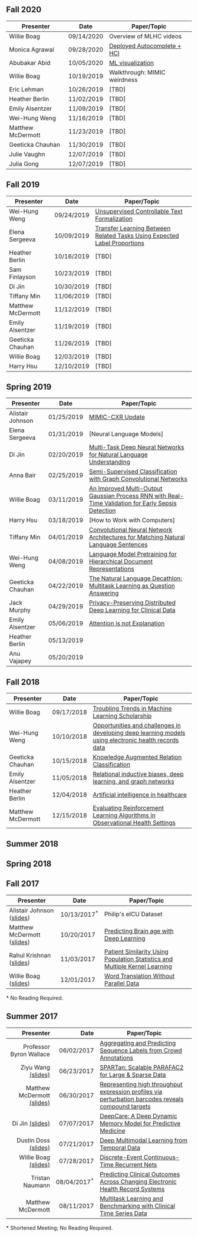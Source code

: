 ## Fall 2020

Presenter                            | Date                   | Paper/Topic
------------------------------------ | ---------------------- | ------------------------------------------------
Willie Boag                          | 09/14/2020             | Overview of MLHC videos
Monica Agrawal                       | 09/28/2020             | [Deployed Autocomplete + HCI]
Abubakar Abid                        | 10/05/2020             | [ML visualization]
Willie Boag                          | 10/19/2019             | Walkthrough: MIMIC weirdness
Eric Lehman                          | 10/26/2019             | [TBD]
Heather Berlin                       | 11/02/2019             | [TBD] 
Emily Alsentzer                      | 11/09/2019             | [TBD]
Wei-Hung Weng                        | 11/16/2019             | [TBD]
Matthew McDermott                    | 11/23/2019             | [TBD]
Geeticka Chauhan                     | 11/30/2019             | [TBD]
Julie Vaughn                         | 12/07/2019             | [TBD]
Julia Gong                           | 12/07/2019             | [TBD]

[Deployed Autocomplete + HCI]: https://www.mlforhc.org/s/139_CameraReadySubmission_contextualautocomplete_paper.pdf
[ML visualization]: https://gradio.app


## Fall 2019

Presenter                            | Date                   | Paper/Topic
------------------------------------ | ---------------------- | ------------------------------------------------
Wei-Hung Weng                        | 09/24/2019             | [Unsupervised Controllable Text Formalization]
Elena Sergeeva                       | 10/09/2019             | [Transfer Learning Between Related Tasks Using Expected Label Proportions]
Heather Berlin                       | 10/16/2019             | [TBD]
Sam Finlayson                        | 10/23/2019             | [TBD]
Di Jin                               | 10/30/2019             | [TBD]
Tiffany Min                          | 11/06/2019             | [TBD] 
Matthew McDermott                    | 11/12/2019             | [TBD]
Emily Alsentzer                      | 11/19/2019             | [TBD]
Geeticka Chauhan                     | 11/26/2019             | [TBD]
Willie Boag                          | 12/03/2019             | [TBD]
Harry Hsu                            | 12/10/2019             | [TBD]

[Unsupervised Controllable Text Formalization]: https://arxiv.org/pdf/1809.04556.pdf
[Transfer Learning Between Related Tasks Using Expected Label Proportions]: https://arxiv.org/pdf/1909.00430.pdf


## Spring 2019

Presenter                            | Date                   | Paper/Topic
------------------------------------ | ---------------------- | ------------------------------------------------
Alistair Johnson                     | 01/25/2019             | [MIMIC-CXR Update]
Elena Sergeeva                       | 01/31/2019             | [Neural Language Models]
Di Jin                               | 02/20/2019             | [Multi-Task Deep Neural Networks for Natural Language Understanding]
Anna Bair                            | 02/25/2019             | [Semi-Supervised Classification with Graph Convolutional Networks]
Willie Boag                          | 03/11/2019             | [An Improved Multi-Output Gaussian Process RNN with Real-Time Validation for Early Sepsis Detection]
Harry Hsu                            | 03/18/2019             | [How to Work with Computers] 
Tiffany Min                          | 04/01/2019             | [Convolutional Neural Network Architectures for Matching Natural Language Sentences]
Wei-Hung Weng                        | 04/08/2019             | [Language Model Pretraining for Hierarchical Document Representations]
Geeticka Chauhan                     | 04/22/2019             | [The Natural Language Decathlon: Multitask Learning as Question Answering]
Jack Murphy                          | 04/29/2019             | [Privacy-Preserving Distributed Deep Learning for Clinical Data]
Emily Alsentzer                      | 05/06/2019             | [Attention is not Explanation]
Heather Berlin                       | 05/13/2019             | 
Anu Vajapey                          | 05/20/2019             |

[MIMIC-CXR Update]: https://www.dropbox.com/s/wvtck1ygz2bsdlf/2019-01-25%20-%20MIMIC-CXR%20MEDG.pdf?dl=0
[Multi-Task Deep Neural Networks for Natural Language Understanding]: https://arxiv.org/abs/1901.11504
[Semi-Supervised Classification with Graph Convolutional Networks]: https://arxiv.org/pdf/1609.02907.pdf
[An Improved Multi-Output Gaussian Process RNN with Real-Time Validation for Early Sepsis Detection]: http://mucmd.org/CameraReadySubmissions/53%5CCameraReadySubmission%5CCR.pdf
[Convolutional Neural Network Architectures for Matching Natural Language Sentences]: https://papers.nips.cc/paper/5550-convolutional-neural-network-architectures-for-matching-natural-language-sentences
[Language Model Pretraining for Hierarchical Document Representations]: https://openreview.net/pdf?id=rygnfn0qF7
[The Natural Language Decathlon: Multitask Learning as Question Answering]: https://arxiv.org/abs/1806.08730
[Privacy-Preserving Distributed Deep Learning for Clinical Data]: https://arxiv.org/pdf/1812.01484.pdf
[Attention is not Explanation]: https://arxiv.org/abs/1902.10186

## Fall 2018

Presenter                            | Date                   | Paper/Topic
------------------------------------ | ---------------------- | ------------------------------------------------
Willie Boag                          | 09/17/2018             | [Troubling Trends in Machine Learning Scholarship]
Wei-Hung Weng                        | 10/10/2018             | [Opportunities and challenges in developing deep learning models using electronic health records data]
Geeticka Chauhan                     | 10/15/2018             | [Knowledge Augmented Relation Classification]
Emily Alsentzer                      | 11/05/2018             | [Relational inductive biases, deep learning, and graph networks]
Heather Berlin                       | 12/04/2018             | [Artificial intelligence in healthcare]
Matthew McDermott                    | 12/15/2018             | [Evaluating Reinforcement Learning Algorithms in Observational Health Settings]

[Troubling Trends in Machine Learning Scholarship]: https://arxiv.org/pdf/1807.03341.pdf
[Opportunities and challenges in developing deep learning models using electronic health records data]: https://academic.oup.com/jamia/advance-article/doi/10.1093/jamia/ocy068/5035024
[Knowledge Augmented Relation Classification]: http://aclweb.org/anthology/C18-1049
[Relational inductive biases, deep learning, and graph networks]: https://arxiv.org/abs/1806.01261
[Artificial intelligence in healthcare]: https://www.nature.com/articles/s41551-018-0305-z
[Evaluating Reinforcement Learning Algorithms in Observational Health Settings]: https://arxiv.org/pdf/1805.12298.pdf


## Summer 2018


## Spring 2018


## Fall 2017

Presenter                            | Date                   | Paper/Topic
------------------------------------ | ---------------------- | ------------------------------------------------
Alistair Johnson ([slides][1])       | 10/13/2017<sup>*</sup> | Philip's eICU Dataset
Matthew McDermott ([slides][2])      | 10/20/2017             | [Predicting Brain age with Deep Learning]
Rahul Krishnan ([slides][3])         | 11/03/2017             | [Patient Similarity Using Population Statistics and Multiple Kernel Learning]
Willie Boag ([slides][4])            | 12/01/2017             | [Word Translation Without Parallel Data]

\* No Reading Required.

[1]: ./2019_docs/reading_slides/Alistair_Johnson_eICU_10_13_2017.pdf
[2]: ./2019_docs/reading_slides/Matthew_McDermott_Predicting_Brain_Age_10-20-2017.pdf
[3]: ./2019_docs/reading_slides/Rahul_Krishnan_Patient_Similarity_with_Multiple_Kernel_Learning_11-03-2017.pdf
[4]: ./2019_docs/reading_slides/Willie_Boag_Unsupervised_Word_Translation_12-01-2017.pdf
[Predicting Brain age with Deep Learning]: https://arxiv.org/pdf/1612.02572.pdf
[Patient Similarity Using Population Statistics and Multiple Kernel Learning]: http://mucmd.org/CameraReadySubmissions/40%5CCameraReadySubmission%5Cpatient_similarity.pdf
[Word Translation Without Parallel Data]: https://arxiv.org/pdf/1710.04087.pdf


## Summer 2017

Presenter                          | Date                   | Paper/Topic
----------------------------------:| ----------------------:| -------------------------------------------------------------------
Professor Byron Wallace            | 06/02/2017             | [Aggregating and Predicting Sequence Labels from Crowd Annotations]
Ziyu Wang [(slides)][1]            | 06/23/2017             | [SPARTan: Scalable PARAFAC2 for Large & Sparse Data]
Matthew McDermott [(slides)][2]    | 06/30/2017             | [Representing high throughput expression profiles via perturbation barcodes reveals compound targets]
Di Jin [(slides)][3]               | 07/07/2017             | [DeepCare: A Deep Dynamic Memory Model for Predictive Medicine]
Dustin Doss [(slides)][4]          | 07/21/2017             | [Deep Multimodal Learning from Temporal Data]
Willie Boag [(slides)][5]          | 07/28/2017             | [Discrete-Event Continuous-Time Recurrent Nets]
Tristan Naumann                    | 08/04/2017<sup>\*</sup>| [Predicting Clinical Outcomes Across Changing Electronic Health Record Systems]
Matthew McDermott                  | 08/11/2017             | [Multitask Learning and Benchmarking with Clinical Time Series Data]

\* Shortened Meeting; No Reading Required.

[Aggregating and Predicting Sequence Labels from Crowd Annotations]: https://www.ischool.utexas.edu/~ml/papers/nguyen-acl17.pdf
[SPARTan: Scalable PARAFAC2 for Large & Sparse Data]: https://arxiv.org/pdf/1703.04219.pdf
[Representing high throughput expression profiles via perturbation barcodes reveals compound targets]: http://journals.plos.org/ploscompbiol/article?id=10.1371/journal.pcbi.1005335
[DeepCare: A Deep Dynamic Memory Model for Predictive Medicine]: https://arxiv.org/abs/1602.00357
[Deep Multimodal Learning from Temporal Data]: https://arxiv.org/pdf/1704.03152.pdf
[Discrete-Event Continuous-Time Recurrent Nets]: http://www.cs.colorado.edu/~mozer/Research/Selected%20Publications/reprints/MozerKazakovLindsey2017.pdf
[Predicting Clinical Outcomes Across Changing Electronic Health Record Systems]: http://www.kdd.org/kdd2017/papers/view/predicting-clinical-outcomes-across-changing-electronic-health-record-syste
[Multitask Learning and Benchmarking with Clinical Time Series Data]: https://arxiv.org/abs/1703.07771
[1]: ./2019_docs/reading_slides/Ziyu_Wang_SPARTan_06-23-2017.pdf
[2]: ./2019_docs/reading_slides/Matthew_McDermott_Perturbation_Barcodes_06-30-2017.pdf
[3]: ./2019_docs/reading_slides/Di_Jin_DeepCare_07-07-2017.pdf
[4]: ./2019_docs/reading_slides/Dustin_Doss_CorrRNN_07-21-2017.pdf
[5]: ./2019_docs/reading_slides/Willie_Boag_Continuous_Time_RNNs_07-28-2017.pdf

